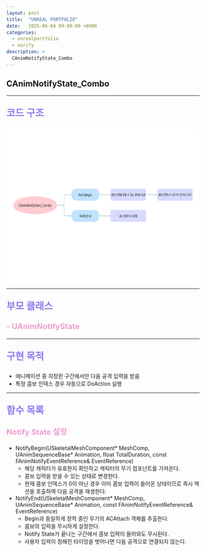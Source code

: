 ```yaml
---
layout: post
title:  "UNREAL PORTFOLIO"
date:   2025-06-04 09:00:00 +0900
categories:
  - unrealportfolio
  - norify
description: >
  CAnimNotifyState_Combo
---
```

## CAnimNotifyState_Combo

---

<p style = "color:#8f7cee; font-size:25px; font-weight:bold">
코드 구조
</p>

<img src = "/assets/img/unrealportfolio/CAnimNotifyState_Combo.png" width = "1000" height = "400">

---

<p style = "color:#8f7cee; font-size:25px; font-weight:bold">
부모 클래스
</p>

<p style = "color:#ed9ece; font-size:20px; font-weight:bold">
- UAnimNotifyState
</p>

---

<p style = "color:#8f7cee; font-size:25px; font-weight:bold">
구현 목적
</p>

- 애니메이션 중 지정한 구간에서만 다음 공격 입력을 받음
- 특정 콤보 인덱스 경우 자동으로 DoAction 실행

---

<p style = "color:#8f7cee; font-size:25px; font-weight:bold">
함수 목록
</p>

<p style = "color:#ed9ece; font-size:20px; font-weight:bold">
Notify State 설정
</p>

- NotifyBegin(USkeletalMeshComponent* MeshComp, UAnimSequenceBase* Animation, float TotalDuration, const FAnimNotifyEventReference& EventReference)
  - 해당 캐릭터가 유효한지 확인하고 캐릭터의 무기 컴포넌트를 가져온다.
  - 콤보 입력을 받을 수 있는 상태로 변경한다. 
  - 현재 콤보 인덱스가 0이 아닌 경우 이미 콤보 입력이 들어온 상태이므로 즉시 액션을 호출하여 다음 공격을 재생한다.
- NotifyEnd(USkeletalMeshComponent* MeshComp, UAnimSequenceBase* Animation, const FAnimNotifyEventReference& EventReference)
  - Begin과 동일하게 장착 중인 무기의 ACAttach 객체를 추출한다.
  - 콤보의 입력을 무시하게 설정한다.
  - Notify State가 끝나는 구간에서 콤보 입력이 들어와도 무시된다.
  - 사용자 입력이 정해진 타이밍을 벗어나면 다음 공격으로 연결되지 않는다.

